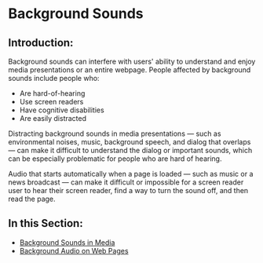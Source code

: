 # Background Sounds

## Introduction:

Background sounds can interfere with users' ability to understand and enjoy media presentations or an entire webpage. People affected by background sounds include people who:

- Are hard-of-hearing
- Use screen readers
- Have cognitive disabilities
- Are easily distracted

Distracting background sounds in media presentations — such as environmental noises, music, background speech, and dialog that overlaps — can make it difficult to understand the dialog or important sounds, which can be especially problematic for people who are hard of hearing.

Audio that starts automatically when a page is loaded — such as music or a news broadcast — can make it difficult or impossible for a screen reader user to hear their screen reader, find a way to turn the sound off, and then read the page.

## In this Section:

- [Background Sounds in Media](background-sounds-in-media.md)
- [Background Audio on Web Pages](background-audio-on-web-pages.md)
